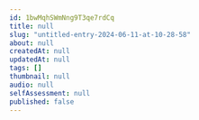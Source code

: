 ```yaml
---
id: 1bwMqhSWmNng9T3qe7rdCq
title: null
slug: "untitled-entry-2024-06-11-at-10-28-58"
about: null
createdAt: null
updatedAt: null
tags: []
thumbnail: null
audio: null
selfAssessment: null
published: false
---
```


